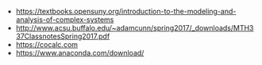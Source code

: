 - https://textbooks.opensuny.org/introduction-to-the-modeling-and-analysis-of-complex-systems
- http://www.acsu.buffalo.edu/~adamcunn/spring2017/_downloads/MTH337ClassnotesSpring2017.pdf
- https://cocalc.com
- https://www.anaconda.com/download/
